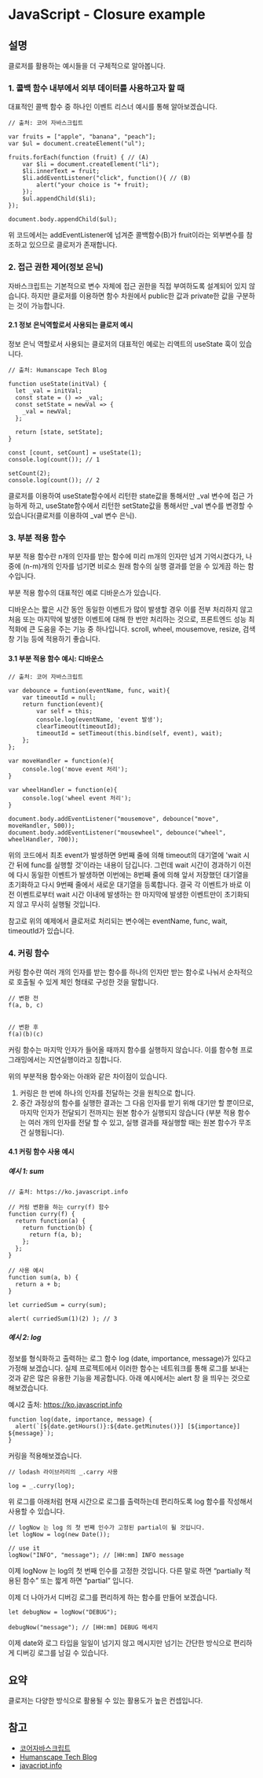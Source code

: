# JavaScript - Closure example

## 설명

클로저를 활용하는 예시들을 더 구체적으로 알아봅니다.

### 1. 콜백 함수 내부에서 외부 데이터를 사용하고자 할 때

대표적인 콜백 함수 중 하나인 이벤트 리스너 예시를 통해 알아보겠습니다.

```javascript{ .numberLines}
// 출처: 코어 자바스크립트

var fruits = ["apple", "banana", "peach"];
var $ul = document.createElement("ul");

fruits.forEach(function (fruit) { // (A)
    var $li = document.createElement("li");
    $li.innerText = fruit;
    $li.addEventListener("click", function(){ // (B)
        alert("your choice is "+ fruit);
    });
    $ul.appendChild($li);
});

document.body.appendChild($ul);
```

위 코드에서는 addEventListener에 넘겨준 콜백함수(B)가 fruit이라는 외부변수를 참조하고 있으므로 클로저가 존재합니다.

### 2. 접근 권한 제어(정보 은닉)

자바스크립트는 기본적으로 변수 자체에 접근 권한을 직접 부여하도록 설계되어 있지 않습니다. 하지만 클로저를 이용하면 함수 차원에서 public한 값과 private한 값을 구분하는 것이 가능합니다.

#### 2.1 정보 은닉역할로서 사용되는 클로저 예시

정보 은닉 역할로서 사용되는 클로저의 대표적인 예로는 리액트의 useState 훅이 있습니다.

```javascript{ .numberLines}
// 출처: Humanscape Tech Blog

function useState(initVal) {
  let _val = initVal;
  const state = () => _val;
  const setState = newVal => {
    _val = newVal;
  };

  return [state, setState];
}

const [count, setCount] = useState(1);
console.log(count()); // 1

setCount(2);
console.log(count()); // 2

```

클로저를 이용하여 useState함수에서 리턴한 state값을 통해서만 \_val 변수에 접근 가능하게 하고, useState함수에서 리턴한 setState값을 통해서만 \_val 변수를 변경할 수 있습니다(클로저를 이용하여 \_val 변수 은닉).

### 3. 부분 적용 함수

부분 적용 함수란 n개의 인자를 받는 함수에 미리 m개의 인자만 넘겨 기억시켰다가, 나중에 (n-m)개의 인자를 넘기면 비로소 원래 함수의 실행 결과를 얻을 수 있게끔 하는 함수입니다.

부분 적용 함수의 대표적인 예로 디바운스가 있습니다.

디바운스는 짧은 시간 동안 동일한 이벤트가 많이 발생할 경우 이를 전부 처리하지 않고 처음 또는 마지막에 발생한 이벤트에 대해 한 번만 처리하는 것으로, 프론트엔드 성능 최적화에 큰 도움을 주는 기능 중 하나입니다. scroll, wheel, mousemove, resize, 검색창 기능 등에 적용하기 좋습니다.

#### 3.1 부분 적용 함수 예시: 디바운스

```javascript{ .numberLines}
// 출처: 코어 자바스크립트

var debounce = funtion(eventName, func, wait){
    var timeoutId = null;
    return function(event){
        var self = this;
        console.log(eventName, 'event 발생');
        clearTimeout(timeoutId);
        timeoutId = setTimeout(this.bind(self, event), wait);
    };
};

var moveHandler = function(e){
    console.log('move event 처리');
}

var wheelHandler = function(e){
    console.log('wheel event 처리');
}

document.body.addEventListener("mousemove", debounce("move", moveHandler, 500));
document.body.addEventListener("mousewheel", debounce("wheel", wheelHandler, 700));

```

위의 코드에서 최초 event가 발생하면 9번째 줄에 의해 timeout의 대기열에 'wait 시간 뒤에 func를 실행할 것'이라는 내용이 담깁니다. 그런데 wait 시간이 경과하기 이전에 다시 동일한 이벤트가 발생하면 이번에는 8번째 줄에 의해 앞서 저장했던 대기열을 초기화하고 다시 9번째 줄에서 새로운 대기열을 등록합니다. 결국 각 이벤트가 바로 이전 이벤트로부터 wait 시간 이내에 발생하는 한 마지막에 발생한 이벤트만이 초기화되지 않고 무사히 실행될 것입니다.

참고로 위의 예제에서 클로저로 처리되는 변수에는 eventName, func, wait, timeoutId가 있습니다.

### 4. 커링 함수

커링 함수란 여러 개의 인자를 받는 함수를 하나의 인자만 받는 함수로 나눠서 순차적으로 호출될 수 있게 체인 형태로 구성한 것을 말합니다.

```javascript{ .numberLines}
// 변환 전
f(a, b, c)


// 변환 후
f(a)(b)(c)
```

커링 함수는 마지막 인자가 들어올 때까지 함수를 실행하지 않습니다. 이를 함수형 프로그래밍에서는 지연실행이라고 칭합니다.

위의 부분적용 함수와는 아래와 같은 차이점이 있습니다.

1. 커링은 한 번에 하나의 인자를 전달하는 것을 원칙으로 합니다.
2. 중간 과정상의 함수를 실행한 결과는 그 다음 인자를 받기 위해 대기만 할 뿐이므로, 마지막 인자가 전달되기 전까지는 원본 함수가 실행되지 않습니다
   (부분 적용 함수는 여러 개의 인자를 전달 할 수 있고, 실행 결과를 재실행할 때는 원본 함수가 무조건 실행됩니다).

#### 4.1 커링 함수 사용 예시

##### 예시 1: sum

```javascript{ .numberLines}
// 출처: https://ko.javascript.info

// 커링 변환을 하는 curry(f) 함수
function curry(f) {
  return function(a) {
    return function(b) {
      return f(a, b);
    };
  };
}

// 사용 예시
function sum(a, b) {
  return a + b;
}

let curriedSum = curry(sum);

alert( curriedSum(1)(2) ); // 3
```

##### 예시 2: log

정보를 형식화하고 출력하는 로그 함수 log (date, importance, message)가 있다고 가정해 보겠습니다. 실제 프로젝트에서 이러한 함수는 네트워크를 통해 로그를 보내는 것과 같은 많은 유용한 기능을 제공합니다. 아래 예시에서는 alert 창 을 띄우는 것으로 해보겠습니다.

예시2 출처: https://ko.javascript.info

```javascript{ .numberLines}
function log(date, importance, message) {
  alert(`[${date.getHours()}:${date.getMinutes()}] [${importance}] ${message}`);
}
```

커링을 적용해보겠습니다.

```javascript{ .numberLines}
// lodash 라이브러리의 _.carry 사용

log = _.curry(log);
```

위 로그를 아래처럼 현재 시간으로 로그를 출력하는데 편리하도록 log 함수를 작성해서 사용할 수 있습니다.

```javascript{ .numberLines}
// logNow 는 log 의 첫 번째 인수가 고정된 partial이 될 것입니다.
let logNow = log(new Date());

// use it
logNow("INFO", "message"); // [HH:mm] INFO message
```

이제 logNow 는 log의 첫 번째 인수를 고정한 것입니다. 다른 말로 하면 “partially 적용된 함수” 또는 짧게 하면 “partial” 입니다.

이제 더 나아가서 디버깅 로그를 편리하게 하는 함수를 만들어 보겠습니다.

```javascript{ .numberLines}
let debugNow = logNow("DEBUG");

debugNow("message"); // [HH:mm] DEBUG 메세지
```

이제 date와 로그 타입을 일일이 넘기지 않고 메시지만 넘기는 간단한 방식으로 편리하게 디버깅 로그를 남길 수 있습니다.

## 요약

클로저는 다양한 방식으로 활용될 수 있는 활용도가 높은 컨셉입니다.

## 참고

- [코어자바스크립트](http://www.yes24.com/Product/Goods/78586788)
- [Humanscape Tech Blog](https://medium.com/humanscape-tech/%EC%9E%90%EB%B0%94%EC%8A%A4%ED%81%AC%EB%A6%BD%ED%8A%B8-%ED%81%B4%EB%A1%9C%EC%A0%80%EB%A1%9C-hooks%EA%B5%AC%ED%98%84%ED%95%98%EA%B8%B0-3ba74e11fda7)
- [javacript.info](https://ko.javascript.info/currying-partials)

